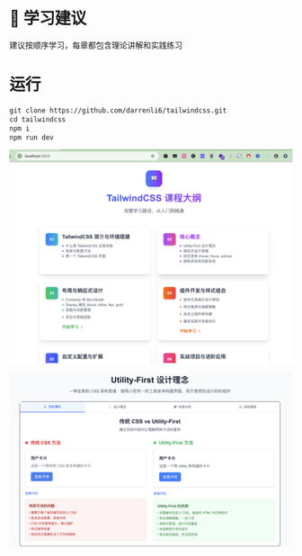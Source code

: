 # 🎯 学习建议
建议按顺序学习，每章都包含理论讲解和实践练习


# 运行
```
git clone https://github.com/darrenli6/tailwindcss.git
cd tailwindcss
npm i
npm run dev
```


![演示图片](public/image.png)


![演示图片](public/image1.png)